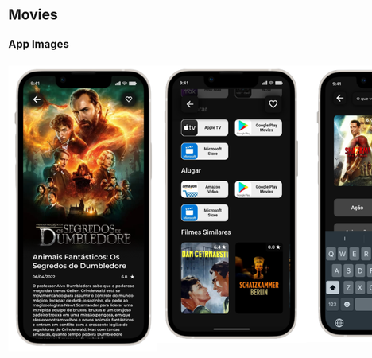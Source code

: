 # Movies

## App Images

<div style="display:flex";
  <img
    src="/home-removebg-preview.png"
    style="max-width: 300px">

  <img
    src="/detalhes-1-removebg-preview.png"
    style="max-width: 300px">

  <img
    src="/detalhes-2-removebg-preview.png"
    style="max-width: 300px">

  <img
    src="/pesquisa-removebg-preview.png"
    style="max-width: 300px">

  <img
    src="/categorias-removebg-preview.png"
    style="max-width: 300px">

  <img
    src="/favoritos-removebg-preview.png"
    style="max-width: 300px">
</div>
